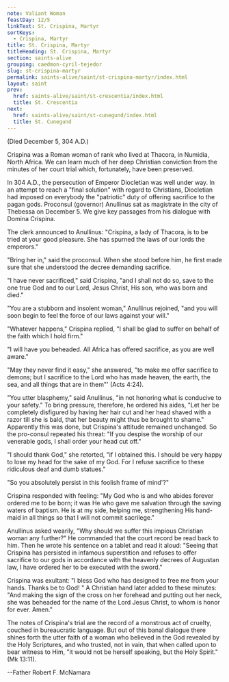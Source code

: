 ```yaml
---
note: Valiant Woman
feastDay: 12/5
linkText: St. Crispina, Martyr
sortKeys:
  - Crispina, Martyr
title: St. Crispina, Martyr
titleHeading: St. Crispina, Martyr
section: saints-alive
grouping: caedmon-cyril-tejedor
slug: st-crispina-martyr
permalink: saints-alive/saint/st-crispina-martyr/index.html
layout: saint
prev:
  href: saints-alive/saint/st-crescentia/index.html
  title: St. Crescentia
next:
  href: saints-alive/saint/st-cunegund/index.html
  title: St. Cunegund
---
```

(Died December 5, 304 A.D.)

Crispina was a Roman woman of rank who lived at Thacora, in Numidia, North Africa. We can learn much of her deep Christian conviction from the minutes of her court trial which, fortunately, have been preserved.

In 304 A.D., the persecution of Emperor Diocletian was well under way. In an attempt to reach a "final solution" with regard to Christians, Diocletian had imposed on everybody the "patriotic" duty of offering sacrifice to the pagan gods. Proconsul (governor) Anullinus sat as magistrate in the city of Thebessa on December 5. We give key passages from his dialogue with Domina Crispina.

The clerk announced to Anullinus: "Crispina, a lady of Thacora, is to be tried at your good pleasure. She has spurned the laws of our lords the emperors."

"Bring her in," said the proconsul. When she stood before him, he first made sure that she understood the decree demanding sacrifice.

"I have never sacrificed," said Crispina, "and I shall not do so, save to the one true God and to our Lord, Jesus Christ, His son, who was born and died."

"You are a stubborn and insolent woman," Anullinus rejoined, "and you will soon begin to feel the force of our laws against your will."

"Whatever happens," Crispina replied, "I shall be glad to suffer on behalf of the faith which I hold firm."

"I will have you beheaded. All Africa has offered sacrifice, as you are well aware."

"May they never find it easy," she answered, "to make me offer sacrifice to demons; but I sacrifice to the Lord who has made heaven, the earth, the sea, and all things that are in them"' (Acts 4:24).

"You utter blasphemy," said Anullinus, "in not honoring what is conducive to your safety." To bring pressure, therefore, he ordered his aides, "Let her be completely disfigured by having her hair cut and her head shaved with a razor till she is bald, that her beauty might thus be brought to shame." Apparently this was done, but Crispina's attitude remained unchanged. So the pro-consul repeated his threat: "If you despise the worship of our venerable gods, I shall order your head cut off."

"I should thank God," she retorted, "if I obtained this. I should be very happy to lose my head for the sake of my God. For I refuse sacrifice to these ridiculous deaf and dumb statues."

"So you absolutely persist in this foolish frame of mind'?"

Crispina responded with feeling: "My God who is and who abides forever ordered me to be born; it was He who gave me salvation through the saving waters of baptism. He is at my side, helping me, strengthening His hand-maid in all things so that I will not commit sacrilege."

Anullinus asked wearily, "Why should we suffer this impious Christian woman any further?" He commanded that the court record be read back to him. Then he wrote his sentence on a tablet and read it aloud: "Seeing that Crispina has persisted in infamous superstition and refuses to offer sacrifice to our gods in accordance with the heavenly decrees of Augustan law, I have ordered her to be executed with the sword."

Crispina was exultant: "I bless God who has designed to free me from your hands. Thanks be to God! " A Christian hand later added to these minutes: "And making the sign of the cross on her forehead and putting out her neck, she was beheaded for the name of the Lord Jesus Christ, to whom is honor for ever. Amen."

The notes of Crispina's trial are the record of a monstrous act of cruelty, couched in bureaucratic language. But out of this banal dialogue there shines forth the utter faith of a woman who believed in the God revealed by the Holy Scriptures, and who trusted, not in vain, that when called upon to bear witness to Him, "it would not be herself speaking, but the Holy Spirit." (Mk 13:11).

\--Father Robert F. McNamara